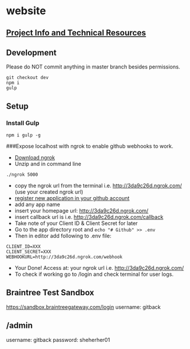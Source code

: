 # website

## [Project Info and Technical Resources](https://github.com/rolz/gitback/wiki)

## Development

Please do NOT commit anything in master branch besides permissions.

```
git checkout dev
npm i
gulp
```

## Setup

### Install Gulp

```
npm i gulp -g
```

###Expose localhost with ngrok to enable github webhooks to work.

* [Download ngrok](https://ngrok.com/)
* Unzip and in command line
```
./ngrok 5000
```
* copy the ngrok url from the terminal i.e. http://3da9c26d.ngrok.com/ (use your created ngrok url)
* [register new application in your github account](https://github.com/settings/applications)
* add any app name
* insert your homepage url: http://3da9c26d.ngrok.com/
* insert callback url is i.e. http://3da9c26d.ngrok.com/callback
* Take note of your Client ID & Client Secret for later
* Go to the app directory root and `echo "# Github" >> .env`
* Then in editor add following to .env file:
```
CLIENT_ID=XXX
CLIENT_SECRET=XXX
WEBHOOKURL=http://3da9c26d.ngrok.com/webhook
```

* Your Done! Access at: your ngrok url i.e. http://3da9c26d.ngrok.com/
* To check if working go to /login and check terminal for user logs.

## Braintree Test Sandbox

https://sandbox.braintreegateway.com/login
username: gitback

## /admin

username: gitback
password: sheherher01

